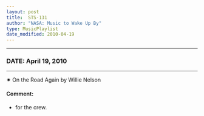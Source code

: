 ```yaml
---
layout: post
title:  STS-131
author: "NASA: Music to Wake Up By"
type: MusicPlaylist
date_modified: 2010-04-19
---
```


----
### DATE: April 19, 2010
----
✷ On the Road Again by Willie Nelson

#### Comment:
* for the crew.
